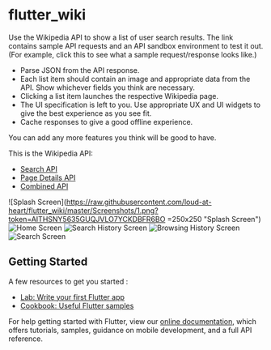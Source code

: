 # flutter_wiki

Use the Wikipedia API  to show a list of user search results. The link contains sample API requests and an API sandbox environment to test it out. (For example, click this to see what a sample request/response looks like.)

- Parse JSON from the API response.
- Each list item should contain an image and appropriate data from the API. Show whichever fields you think are necessary.
- Clicking a list item launches the respective Wikipedia page.
- The UI specification is left to you. Use appropriate UX and UI widgets to give the best experience as you see fit.
- Cache responses to give a good offline experience.

You can add any more features you think will be good to have.

This is the Wikipedia API:
- [Search API](https://en.wikipedia.org/w/api.php?action=query&format=json&prop=pageimages%7Cpageterms&generator=prefixsearch&redirects=1&formatversion=2&piprop=thumbnail&pithumbsize=50&pilimit=10&wbptterms=description&gpslimit=10&gpssearch=albert&gpsoffset=0)
- [Page Details API](https://en.wikipedia.org/w/api.php?action=query&prop=info&inprop=url&format=json&pageids=717)
- [Combined API](https://en.wikipedia.org//w/api.php?action=query&format=json&prop=extracts%7Cpageimages%7Cpageterms%7Cinfo&inprop=url&generator=prefixsearch&formatversion=2&piprop=thumbnail&pithumbsize=50&wbptterms=description&exsentences=5&exintro=1&explaintext=1&gpslimit=50&gpssearch=india)

![Splash Screen](https://raw.githubusercontent.com/loud-at-heart/flutter_wiki/master/Screenshots/1.png?token=AITHSNY5635GUQJVLO7YCKDBFR6BO =250x250 "Splash Screen")
![Home Screen](https://raw.githubusercontent.com/loud-at-heart/flutter_wiki/master/Screenshots/2.png?token=AITHSN35WS6BU6KQZN73HMTBFR6JA "Home Screen")
![Search History Screen](https://raw.githubusercontent.com/loud-at-heart/flutter_wiki/master/Screenshots/3.png?token=AITHSN4PF4JPZPDVL3NE2N3BFR6MI "Search History Screen")
![Browsing History Screen](https://raw.githubusercontent.com/loud-at-heart/flutter_wiki/master/Screenshots/4.png?token=AITHSNYF5K4GUBE3LE7NBO3BFR6PC "Browsing History Screen")
![Search Screen](https://raw.githubusercontent.com/loud-at-heart/flutter_wiki/master/Screenshots/5.png?token=AITHSN22YOSVOTXREVBW3GDBFR6QW "Search Screen")


## Getting Started

A few resources to get you started :

- [Lab: Write your first Flutter app](https://flutter.dev/docs/get-started/codelab)
- [Cookbook: Useful Flutter samples](https://flutter.dev/docs/cookbook)

For help getting started with Flutter, view our
[online documentation](https://flutter.dev/docs), which offers tutorials,
samples, guidance on mobile development, and a full API reference.
